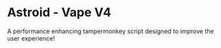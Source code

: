 # Astroid - Vape V4
A performance enhancing tampermonkey script designed to improve the user experience!
